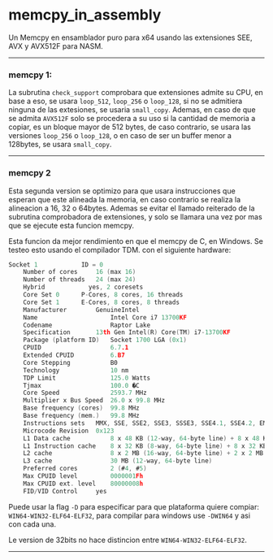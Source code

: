 # memcpy_in_assembly
Un Memcpy en ensamblador puro para x64 usando las extensiones SEE, AVX y AVX512F para NASM.

----

### memcpy 1:

La subrutina `check_support` comprobara que extensiones admite su CPU, en base a eso, se usara `loop_512`, `loop_256` o `loop_128`, si no se admitiera ninguna de las extesiones, se usaria `small_copy`.
Ademas, en caso de que se admita `AVX512F` solo se procedera a su uso si la cantidad de memoria a copiar, es un bloque mayor de 512 bytes, de caso contrario, se usara las versiones `loop_256` o `loop_128`, o en caso de ser un buffer menor a 128bytes, se usara `small_copy`.

----

### memcpy 2

Esta segunda version se optimizo para que usara instrucciones que esperan que este alineada la memoria, en caso contrario se realiza la alineacion a 16, 32 o 64bytes. Ademas se evitar el llamado reiterado de la subrutina comprobadora de extensiones, y solo se llamara una vez por mas que se ejecute esta funcion memcpy.

Esta funcion da mejor rendimiento en que el memcpy de C, en Windows.
Se testeo esto usando el compilador TDM. con el siguiente hardware:

```c
Socket 1			ID = 0
	Number of cores		16 (max 16)
	Number of threads	24 (max 24)
	Hybrid			  yes, 2 coresets
	Core Set 0		P-Cores, 8 cores, 16 threads
	Core Set 1		E-Cores, 8 cores, 8 threads
	Manufacturer		GenuineIntel
	Name                    Intel Core i7 13700KF
	Codename                Raptor Lake
	Specification		13th Gen Intel(R) Core(TM) i7-13700KF
	Package (platform ID)	Socket 1700 LGA (0x1)
	CPUID                   6.7.1
	Extended CPUID          6.B7
	Core Stepping           B0
	Technology              10 nm
	TDP Limit               125.0 Watts
	Tjmax                   100.0 �C
	Core Speed              2593.7 MHz
	Multiplier x Bus Speed	26.0 x 99.8 MHz
	Base frequency (cores)	99.8 MHz
	Base frequency (mem.)	99.8 MHz
	Instructions sets	MMX, SSE, SSE2, SSE3, SSSE3, SSE4.1, SSE4.2, EM64T, AES, AVX, AVX2, FMA3, SHA
	Microcode Revision	0x123
	L1 Data cache           8 x 48 KB (12-way, 64-byte line) + 8 x 48 KB (12-way, 64-byte line)
	L1 Instruction cache	8 x 32 KB (8-way, 64-byte line) + 8 x 32 KB (8-way, 64-byte line)
	L2 cache                8 x 2 MB (16-way, 64-byte line) + 2 x 2 MB (16-way, 64-byte line)
	L3 cache                30 MB (12-way, 64-byte line)
	Preferred cores         2 (#4, #5)
	Max CPUID level         0000001Fh
	Max CPUID ext. level	80000008h
	FID/VID Control		yes

```

Puede usar la flag `-D` para especificar para que plataforma quiere compiar: `WIN64-WIN32-ELF64-ELF32`, para compilar para windows use `-DWIN64` y asi con cada una.

Le version de 32bits no hace distincion entre `WIN64-WIN32-ELF64-ELF32`.

----
